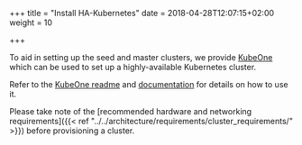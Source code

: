 +++
title = "Install HA-Kubernetes"
date = 2018-04-28T12:07:15+02:00
weight = 10

+++

To aid in setting up the seed and master clusters, we provide [KubeOne](https://github.com/kubermatic/kubeone/) which can be used to set up a highly-available Kubernetes cluster.

Refer to the [KubeOne readme](https://github.com/kubermatic/kubeone/) and [documentation](https://docs.kubermatic.com/kubeone/master/) for details on
how to use it.

Please take note of the [recommended hardware and networking requirements]({{< ref "../../architecture/requirements/cluster_requirements/" >}}) before provisioning a cluster.
